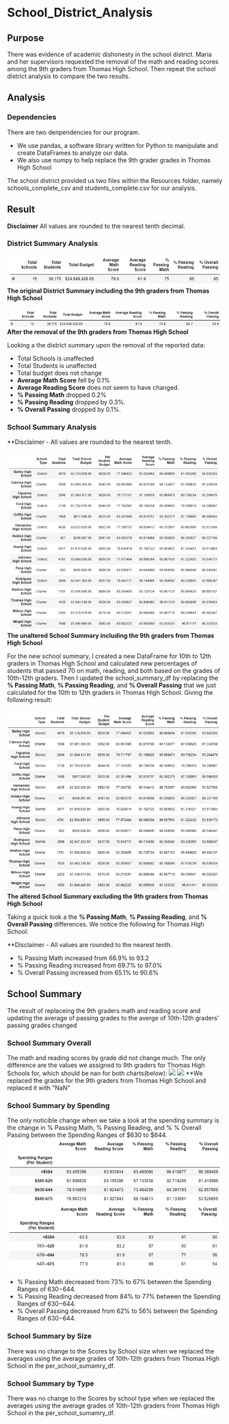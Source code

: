 # School_District_Analysis
## Purpose
There was evidence of academic dishonesty in the school district. Maria and her supervisors
requested the removal of the math and reading scores among the 9th graders from Thomas High School.
Then repeat the school district analysis to compare the two results.


## Analysis
### Dependencies
There are two denpendencies for our program.
- We use pandas, a software library written for Python to manipulate and create DataFrames to analyze our data.
- We also use numpy to help replace the 9th grader grades in Thomas High School

The school district provided us two files within the Resources folder, namely schools_complete_csv and students_complete.csv
for our analysis.


## Result

**Disclaimer** All values are rounded to the nearest tenth decimal.

### District Summary Analysis
![](Resources/district_summary_1.PNG)
**The original District Summary including the 9th graders from Thomas High School**

![](Resources/district_summary_2.PNG)
**After the removal of the 9th graders from Thomas High School**


Looking a the district summary upon the removal of the reported data:
- Total Schools is unaffected
- Total Students is unaffected
- Total budget does not change
- __Average Math Score__ fell by 0.1%
- __Average Reading Score__ does not seem to have changed.
- __% Passing Math__ dropped 0.2%
- __% Passing Reading__ dropped by 0.3%.
- __% Overall Passing__ dropped by 0.1%.



### School Summary Analysis

**Disclaimer - All values are rounded to the nearest tenth.

![](Resources/school_summary_1.PNG)
**__The unaltered School Summary including the 9th graders from Thomas High School__**

For the new school summary, I created a new DataFrame for 10th to 12th graders in Thomas High School and calculated
new percentages of students that passed 70 on math, reading, and both based on the grades of 10th-12th graders. Then I
updated the school_summary_df by replacing the __% Passing Math__, __% Passing Reading__, and __% Overall Passing__ that
we just calculated for the 10th to 12th graders in Thomas High School. Giving the following result:

![](Resources/school_summary_2.PNG)
**__The altered School Summary excluding the 9th graders from Thomas High School__**

Taking a quick look a the __% Passing Math__, __% Passing Reading__, and __% Overall Passing__ differences. We notice the following for Thomas High School:

**Disclaimer - All values are rounded to the nearest tenth.

- % Passing Math increased from 66.9% to 93.2
- % Passing Reading increased from 69.7% to 97.0%
- % Overall Passing increased from 65.1% to 90.6%

## School Summary
The result of replaceing the 9th graders math and reading score and updating the average of passing grades to the averge of 10th-12th graders' passing grades changed

### School Summary Overall
The math and reading scores by grade did not change much. The only difference are the values we assigned to 9th graders for Thomas High Schools for, which should be nan for both charts(below):
![](ths_math.PNG)
![](ths_reading.PNG)
**We replaced the grades for the 9th graders from Thomas High School and replaced it with "NaN"

### School Summary by Spending
The only noticible change when we take a look at the spending summary is the change in % Passing Math, % Passing Reading, and % % Overall Passing between the Spending Ranges of $630 to $644.
![](Resources/spending_summary_1.PNG)
![](Resources/spending_summary_2.PNG)

- % Passing Math decreased from 73% to 67% between the Spending Ranges of $630-$644.
- % Passing Reading decreased from 84% to 77% between the Spending Ranges of $630-$644.
- % Overall Passing decreased from 62% to 56% between the Spending Ranges of $630-$644.


### School Summary by Size
There was no change to the Scores by School size when we replaced the averages using the average grades of 10th-12th graders from Thomas High School in the per_school_sumamry_df.

### School Summary by Type
There was no change to the Scores by school type when we replaced the averages using the average grades of 10th-12th graders from Thomas High School in the per_school_sumamry_df.



